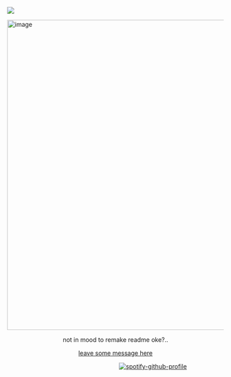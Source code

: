 ![](https://komarev.com/ghpvc/?username=Iimbus&color=lightgrey&style=flat&label=arcana+slave)

<!-- dialogue -->

<img width="1280" height="720" alt="image" src="https://github.com/user-attachments/assets/1f375fe6-4c20-44b8-9c07-846decb2b426" />


<p align="center">
  not in mood to remake readme oke?.. 
</p>

<!-- link -->

<p align="center">
  <a href="https://kether.atabook.org/">leave some message here 
    </a> 
</p>

<!-- spotify -->

⠀⠀⠀⠀⠀⠀⠀⠀⠀⠀⠀⠀⠀⠀⠀⠀⠀⠀⠀⠀⠀⠀⠀ ⠀⠀[![spotify-github-profile](https://spotify-github-profile.kittinanx.com/api/view?uid=31eoartwwvi7637xugf2xowzc2d4&cover_image=true&theme=novatorem&show_offline=false&background_color=121212&interchange=false&bar_color=a8a199&bar_color_cover=false)](https://spotify-github-profile.kittinanx.com/api/view?uid=31eoartwwvi7637xugf2xowzc2d4&redirect=true)
